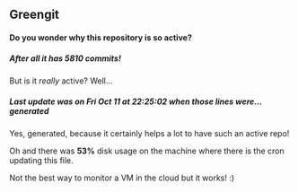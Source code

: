 ## Greengit

#### Do you wonder why this repository is so active?

##### After all it has 5810 commits!

But is it *really* active? Well...

##### Last update was on Fri Oct 11 at 22:25:02 when those lines were... generated

Yes, generated, because it certainly helps a lot to have such an active repo!

Oh and there was **53%** disk usage on the machine
where there is the cron updating this file.

Not the best way to monitor a VM in the cloud but it works! :)
